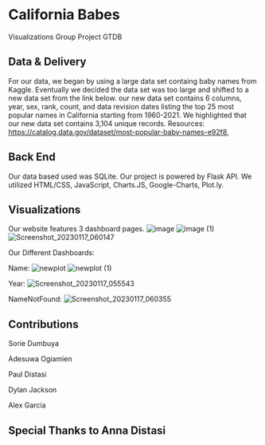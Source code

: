 # California Babes
Visualizations Group Project GTDB

## Data & Delivery
For our data, we began by using a large data set containg baby names from Kaggle. Eventually we decided the data set was too large and shifted to a new data set from the link below. our new data set contains 6 columns, year, sex, rank, count, and data revision dates listing the top 25 most popular names in California starting from 1960-2021. We highlighted that our new data set contains 3,104 unique records. 
    Resources: https://catalog.data.gov/dataset/most-popular-baby-names-e92f8, 

## Back End
Our data based used was SQLite. 
Our project is powered by Flask API.
We utilized HTML/CSS, JavaScript, Charts.JS, Google-Charts, Plot.ly.

## Visualizations 
Our website features 3 dashboard pages.
![image](https://user-images.githubusercontent.com/113146268/213027369-ddc49f42-294c-4c95-bed5-3c6392e88934.png)
![image (1)](https://user-images.githubusercontent.com/113146268/213027605-89d7ec1b-efa6-431a-b39c-373788012273.png)
![Screenshot_20230117_060147](https://user-images.githubusercontent.com/113146268/213031328-f1829480-6801-44b7-b2e0-74b5a30a7236.png)

Our Different Dashboards:
 
Name:
![newplot](https://user-images.githubusercontent.com/113146268/213029622-175a4abb-4ac7-4b21-a149-13db38a3701a.png)
![newplot (1)](https://user-images.githubusercontent.com/113146268/213029705-ddf8c24a-41ef-4a8a-a012-1ea8e1599841.png)

Year:
![Screenshot_20230117_055543](https://user-images.githubusercontent.com/113146268/213030208-ebce0077-12fb-406f-8ae6-e36ab07ca633.png)

NameNotFound:
![Screenshot_20230117_060355](https://user-images.githubusercontent.com/113146268/213031452-41bd4952-6d10-4c06-8efd-af00ee9886eb.png)


        
## Contributions
Sorie Dumbuya


Adesuwa Ogiamien

Paul Distasi

Dylan Jackson

Alex Garcia

## Special Thanks to Anna Distasi
